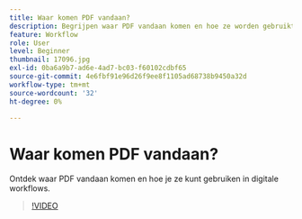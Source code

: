 ```yaml
---
title: Waar komen PDF vandaan?
description: Begrijpen waar PDF vandaan komen en hoe ze worden gebruikt
feature: Workflow
role: User
level: Beginner
thumbnail: 17096.jpg
exl-id: 0ba6a9b7-ad6e-4ad7-bc03-f60102cdbf65
source-git-commit: 4e6fbf91e96d26f9ee8f1105ad68738b9450a32d
workflow-type: tm+mt
source-wordcount: '32'
ht-degree: 0%

---
```


# Waar komen PDF vandaan?

Ontdek waar PDF vandaan komen en hoe je ze kunt gebruiken in digitale workflows.

>[!VIDEO](https://video.tv.adobe.com/v/17096?quality=12&learn=on&hidetitle=true)
